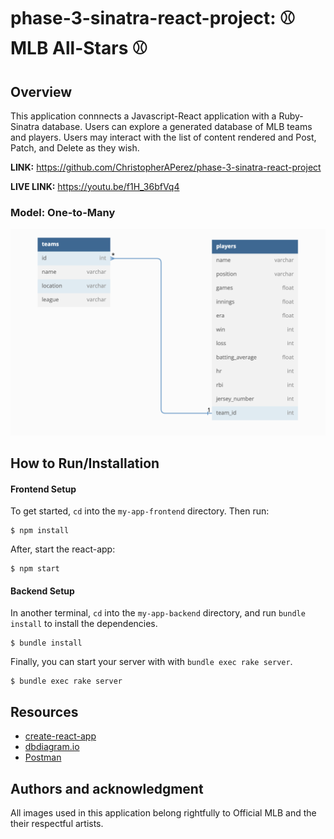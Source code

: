 # phase-3-sinatra-react-project: ⚾️ MLB All-Stars ⚾️

## Overview
This application connnects a Javascript-React application with a Ruby-Sinatra database. Users can explore a generated database of MLB teams and players. Users may interact with the list of content rendered and Post, Patch, and Delete as they wish. 

**LINK:** https://github.com/ChristopherAPerez/phase-3-sinatra-react-project

**LIVE LINK:** https://youtu.be/f1H_36bfVq4

### Model: One-to-Many

![](my-app-frontend/src/images/model.png) 

## How to Run/Installation

#### Frontend Setup

To get started, `cd` into the `my-app-frontend` directory. Then run:

```console
$ npm install
```

After, start the react-app:

```console
$ npm start
```

#### Backend Setup

In another terminal, `cd` into the `my-app-backend` directory, and run `bundle install` to install the dependencies.

```console
$ bundle install
```

Finally, you can start your server with with `bundle exec rake server`.

```console
$ bundle exec rake server
```

## Resources

- [create-react-app][]
- [dbdiagram.io][]
- [Postman][postman download]

[create-react-app]: https://create-react-app.dev/docs/getting-started
[create repo]: https://docs.github.com/en/get-started/quickstart/create-a-repo
[dbdiagram.io]: https://dbdiagram.io/
[postman download]: https://www.postman.com/downloads/

## Authors and acknowledgment
All images used in this application belong rightfully to Official MLB and the their respectful artists.